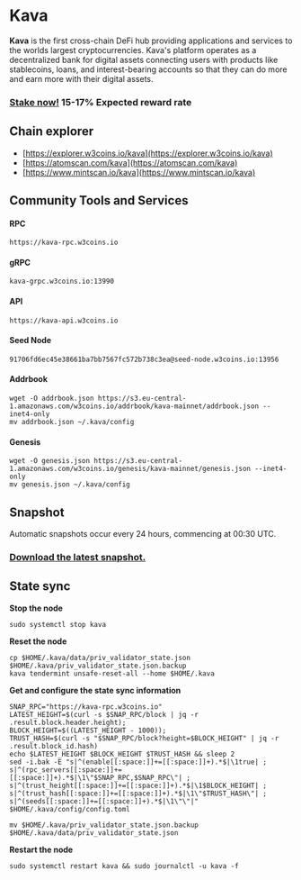# Kava

**Kava** is the first cross-chain DeFi hub providing applications and services to the worlds largest cryptocurrencies. Kava's platform operates as a decentralized bank for digital assets connecting users with products like stablecoins, loans, and interest-bearing accounts so that they can do more and earn more with their digital assets.

### [Stake now!](https://wallet.keplr.app/chains/kava?modal=validator\&chain=kava\_2222-10\&validator\_address=kavavaloper1nlmz3fnsj7668dyttrn0rpmdu5t5ld8g8ta9a9\&referral=true)  15-17% Expected reward rate

## **Chain explorer**

* [https://explorer.w3coins.io/kava](https://explorer.w3coins.io/kava)
* [https://atomscan.com/kava](https://atomscan.com/kava)
* [https://www.mintscan.io/kava](https://www.mintscan.io/kava)

## Community Tools and Services

#### **RPC**

```
https://kava-rpc.w3coins.io
```

#### **gRPC**

```
kava-grpc.w3coins.io:13990
```

#### **API**

```
https://kava-api.w3coins.io
```

#### **Seed Node**

```
91706fd6ec45e38661ba7bb7567fc572b738c3ea@seed-node.w3coins.io:13956
```

#### **Addrbook**&#x20;

```
wget -O addrbook.json https://s3.eu-central-1.amazonaws.com/w3coins.io/addrbook/kava-mainnet/addrbook.json --inet4-only
mv addrbook.json ~/.kava/config
```

#### **Genesis**

```
wget -O genesis.json https://s3.eu-central-1.amazonaws.com/w3coins.io/genesis/kava-mainnet/genesis.json --inet4-only
mv genesis.json ~/.kava/config
```

## Snapshot

Automatic snapshots occur every 24 hours, commencing at 00:30 UTC.

### [Download the latest snapshot.](https://s3.eu-central-1.amazonaws.com/w3coins.io/snapshots/kava-mainnet/kava\_snapsot\_latest.tar.lz4)

## State sync

**Stop the node**

```
sudo systemctl stop kava
```

**Reset the node**

```
cp $HOME/.kava/data/priv_validator_state.json $HOME/.kava/priv_validator_state.json.backup
kava tendermint unsafe-reset-all --home $HOME/.kava
```

**Get and configure the state sync information**

```
SNAP_RPC="https://kava-rpc.w3coins.io"
LATEST_HEIGHT=$(curl -s $SNAP_RPC/block | jq -r .result.block.header.height);
BLOCK_HEIGHT=$((LATEST_HEIGHT - 1000));
TRUST_HASH=$(curl -s "$SNAP_RPC/block?height=$BLOCK_HEIGHT" | jq -r .result.block_id.hash) 
echo $LATEST_HEIGHT $BLOCK_HEIGHT $TRUST_HASH && sleep 2
sed -i.bak -E "s|^(enable[[:space:]]+=[[:space:]]+).*$|\1true| ;
s|^(rpc_servers[[:space:]]+=[[:space:]]+).*$|\1\"$SNAP_RPC,$SNAP_RPC\"| ;
s|^(trust_height[[:space:]]+=[[:space:]]+).*$|\1$BLOCK_HEIGHT| ;
s|^(trust_hash[[:space:]]+=[[:space:]]+).*$|\1\"$TRUST_HASH\"| ;
s|^(seeds[[:space:]]+=[[:space:]]+).*$|\1\"\"|" $HOME/.kava/config/config.toml
```

```
mv $HOME/.kava/priv_validator_state.json.backup $HOME/.kava/data/priv_validator_state.json
```

**Restart the node**

```
sudo systemctl restart kava && sudo journalctl -u kava -f
```

####
